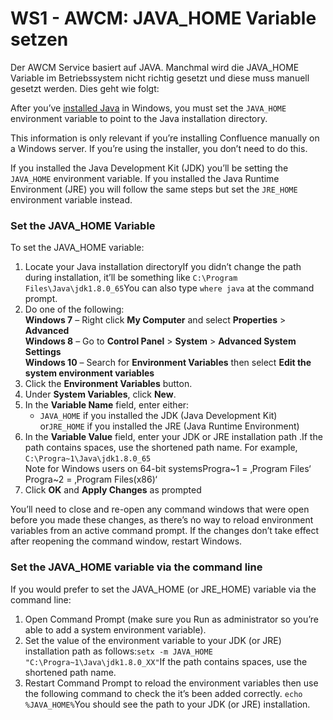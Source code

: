 # WS1 - AWCM: JAVA\_HOME Variable setzen

Der AWCM Service basiert auf JAVA. Manchmal wird die JAVA\_HOME Variable im Betriebssystem nicht richtig gesetzt und diese muss manuell gesetzt werden. Dies geht wie folgt:&#x20;

After you’ve [installed Java](https://confluence.atlassian.com/doc/installing-java-for-confluence-144212101.html) in Windows, you must set the  `JAVA_HOME`  environment variable to point to the Java installation directory.

This information is only relevant if you’re installing Confluence manually on a Windows server. If you’re using the installer, you don’t need to do this.

If you installed the Java Development Kit (JDK) you’ll be setting the `JAVA_HOME` environment variable. If you installed the Java Runtime Environment (JRE) you will follow the same steps but set the `JRE_HOME` environment variable instead.&#x20;

### Set the JAVA\_HOME Variable <a href="#settingthejava_homevariableinwindows-setthejava_homevariable" id="settingthejava_homevariableinwindows-setthejava_homevariable"></a>

To set the JAVA\_HOME variable:

1. Locate your Java installation directoryIf you didn’t change the path during installation, it’ll be something like `C:\Program Files\Java\jdk1.8.0_65`You can also type `where java` at the command prompt.
2. Do one of the following:\
   **Windows 7** – Right click **My Computer** and select **Properties** > **Advanced** \
   **Windows 8** – Go to **Control Panel** > **System** > **Advanced System Settings**\
   **Windows 10** – Search for **Environment Variables** then select **Edit the system environment variables**
3. Click the **Environment Variables** button.
4. Under **System Variables**, click **New**.
5. In the **Variable Name** field, enter either:
   * `JAVA_HOME` if you installed the JDK (Java Development Kit)\
     or`JRE_HOME` if you installed the JRE (Java Runtime Environment)&#x20;
6. In the **Variable Value** field, enter your JDK or JRE installation path .If the path contains spaces, use the shortened path name. For example, `C:\Progra~1\Java\jdk1.8.0_65`\
   &#x20;Note for Windows users on 64-bit systemsProgra\~1 = ‚Program Files‘\
   Progra\~2 = ‚Program Files(x86)‘
7. Click **OK** and **Apply Changes** as prompted

You’ll need to close and re-open any command windows that were open before you made these changes, as there’s no way to reload environment variables from an active command prompt. If the changes don’t take effect after reopening the command window, restart Windows.

### Set the JAVA\_HOME variable via the command line <a href="#settingthejava_homevariableinwindows-setthejava_homevariableviathecommandline" id="settingthejava_homevariableinwindows-setthejava_homevariableviathecommandline"></a>

If you would prefer to set the JAVA\_HOME (or JRE\_HOME) variable via the command line:

1. Open Command Prompt (make sure you Run as administrator so you’re able to add a system environment variable).
2. Set the value of the environment variable to your JDK (or JRE) installation path as follows:`setx -m JAVA_HOME "C:\Progra~1\Java\jdk1.8.0_XX"`If the path contains spaces, use the shortened path name.
3. Restart Command Prompt to reload the environment variables then use the following command to check the it’s been added correctly. `echo %JAVA_HOME%`You should see the path to your JDK (or JRE) installation.&#x20;
